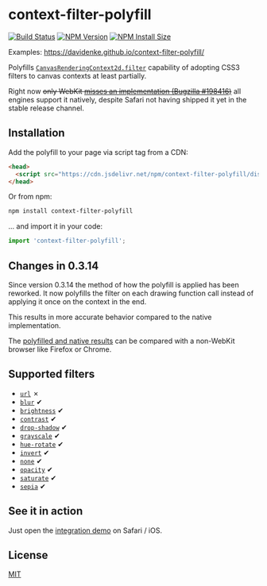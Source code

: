 # context-filter-polyfill

[![Build Status](https://github.com/davidenke/context-filter-polyfill/actions/workflows/main.yml/badge.svg?branch=main)](https://github.com/davidenke/context-filter-polyfill)
[![NPM Version][npm-version-image]][npm-url]
[![NPM Install Size][npm-install-size-image]][npm-install-size-url]

Examples: https://davidenke.github.io/context-filter-polyfill/

Polyfills [`CanvasRenderingContext2d.filter`](https://developer.mozilla.org/en-US/docs/Web/API/CanvasRenderingContext2D/filter) capability of adopting CSS3 filters to canvas contexts at least partially.

Right now ~~only WebKit [misses an implementation (Bugzilla #198416)](https://bugs.webkit.org/show_bug.cgi?id=198416)~~ all engines support it natively, despite Safari not having shipped it yet in the stable release channel.

## Installation

Add the polyfill to your page via script tag from a CDN:

```html
<head>
  <script src="https://cdn.jsdelivr.net/npm/context-filter-polyfill/dist/index.min.js"></script>
</head>
```

Or from npm:

```bash
npm install context-filter-polyfill
```

... and import it in your code:

```js
import 'context-filter-polyfill';
```

## Changes in 0.3.14

Since version 0.3.14 the method of how the polyfill is applied has been reworked.
It now polyfills the filter on each drawing function call instead of applying it once on the context in the end.

This results in more accurate behavior compared to the native implementation.

The [polyfilled and native results](https://davidenke.github.io/context-filter-polyfill/) can be compared with a non-WebKit browser like Firefox or Chrome.

## Supported filters

- [`url`](<https://developer.mozilla.org/en-US/docs/Web/CSS/filter#url()>) ✗
- [`blur`](<https://developer.mozilla.org/en-US/docs/Web/CSS/filter#blur()>) ✔
- [`brightness`](<https://developer.mozilla.org/en-US/docs/Web/CSS/filter#brightness()>) ✔
- [`contrast`](<https://developer.mozilla.org/en-US/docs/Web/CSS/filter#contrast()>) ✔
- [`drop-shadow`](<https://developer.mozilla.org/en-US/docs/Web/CSS/filter#drop-shadow()>) ✔
- [`grayscale`](<https://developer.mozilla.org/en-US/docs/Web/CSS/filter#grayscale()>) ✔
- [`hue-rotate`](<https://developer.mozilla.org/en-US/docs/Web/CSS/filter#hue-rotate()>) ✔
- [`invert`](<https://developer.mozilla.org/en-US/docs/Web/CSS/filter#invert()>) ✔
- [`none`](<https://developer.mozilla.org/en-US/docs/Web/CSS/filter#none()>) ✔
- [`opacity`](<https://developer.mozilla.org/en-US/docs/Web/CSS/filter#opacity()>) ✔
- [`saturate`](<https://developer.mozilla.org/en-US/docs/Web/CSS/filter#saturate()>) ✔
- [`sepia`](<https://developer.mozilla.org/en-US/docs/Web/CSS/filter#sepia()>) ✔

## See it in action

Just open the [integration demo](https://davidenke.github.io/context-filter-polyfill/) on Safari / iOS.

## License

[MIT](LICENSE)

[npm-install-size-image]: https://badgen.net/packagephobia/install/context-filter-polyfill
[npm-install-size-url]: https://packagephobia.com/result?p=context-filter-polyfill
[npm-url]: https://npmjs.org/package/context-filter-polyfill
[npm-version-image]: https://badgen.net/npm/v/context-filter-polyfill
